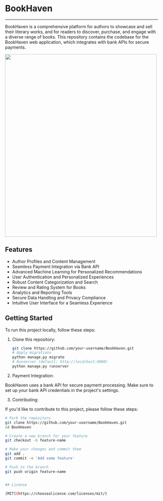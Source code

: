 # BookHaven
---
BookHaven is a comprehensive platform for authors to showcase and sell their literary works, and for readers to discover, purchase, and engage with a diverse range of books. This repository contains the codebase for the BookHaven web application, which integrates with bank APIs for secure payments.
<p><img src="https://github.com/Dannysesi/BookHaven/blob/master/a%20digital%20book%20%201.png" width=500 height=600/></p>

## Features

- Author Profiles and Content Management
- Seamless Payment Integration via Bank API
- Advanced Machine Learning for Personalized Recommendations
- User Authentication and Personalized Experiences
- Robust Content Categorization and Search
- Review and Rating System for Books
- Analytics and Reporting Tools
- Secure Data Handling and Privacy Compliance
- Intuitive User Interface for a Seamless Experience

## Getting Started

To run this project locally, follow these steps:

1. Clone this repository:

   ```bash
   git clone https://github.com/your-username/BookHaven.git
   # Apply migrations
   python manage.py migrate
   # Runserver (default: http://localhost:8000)
   python manage.py runserver

2. Payment Integration:

BookHaven uses a bank API for secure payment processing. Make sure to set up your bank API credentials in the project's settings.

3. Contributing:

If you'd like to contribute to this project, please follow these steps:

```bash
# Fork the repository
git clone https://github.com/your-username/BookHaven.git
cd BookHaven

# Create a new branch for your feature
git checkout -b feature-name

# Make your changes and commit them
git add .
git commit -m 'Add some feature'

# Push to the branch
git push origin feature-name


## License

[MIT](https://choosealicense.com/licenses/mit/)


